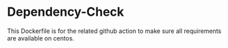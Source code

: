 # Dependency-Check
This Dockerfile is for the related github action to make sure all requirements are
available on centos.